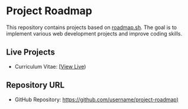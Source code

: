 # Project Roadmap

This repository contains projects based on [roadmap.sh](https://roadmap.sh). The goal is to implement various web development projects and improve coding skills.

## Live Projects
- Curriculum Vitae: [[View Live](https://fajarsaputra-hosting.vercel.app/))

## Repository URL
- GitHub Repository: [https://github.com/username/project-roadmap)](https://github.com/Fajar-saputra/project-github)
